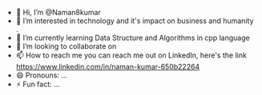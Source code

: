 - 👋 Hi, I’m @Naman8kumar
- 👀 I’m interested in  technology and it's impact on business and humanity .
- 🌱 I’m currently learning Data Structure and Algorithms in cpp language 
- 💞️ I’m looking to collaborate on 
- 📫 How to reach me you can reach me out on LinkedIn, here's the link https://www.linkedin.com/in/naman-kumar-650b22264
- 😄 Pronouns: ...
- ⚡ Fun fact: ...

<!---
Naman8kumar/Naman8kumar is a ✨ special ✨ repository because its `README.md` (this file) appears on your GitHub profile.
You can click the Preview link to take a look at your changes.
--->
